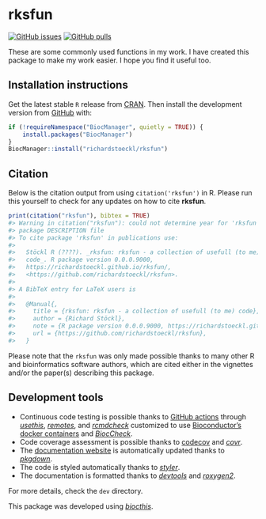 
<!-- README.md is generated from README.Rmd. Please edit that file -->

# rksfun

<!-- badges: start -->

[![GitHub
issues](https://img.shields.io/github/issues/richardstoeckl/rksfun)](https://github.com/richardstoeckl/rksfun/issues)
[![GitHub
pulls](https://img.shields.io/github/issues-pr/richardstoeckl/rksfun)](https://github.com/richardstoeckl/rksfun/pulls)
<!-- badges: end -->

These are some commonly used functions in my work. I have created this
package to make my work easier. I hope you find it useful too.

## Installation instructions

Get the latest stable `R` release from
[CRAN](http://cran.r-project.org/). Then install the development version
from [GitHub](https://github.com/richardstoeckl/rksfun) with:

``` r
if (!requireNamespace("BiocManager", quietly = TRUE)) {
    install.packages("BiocManager")
}
BiocManager::install("richardstoeckl/rksfun")
```

## Citation

Below is the citation output from using `citation('rksfun')` in R.
Please run this yourself to check for any updates on how to cite
**rksfun**.

``` r
print(citation("rksfun"), bibtex = TRUE)
#> Warning in citation("rksfun"): could not determine year for 'rksfun' from
#> package DESCRIPTION file
#> To cite package 'rksfun' in publications use:
#> 
#>   Stöckl R (????). _rksfun: rksfun - a collection of usefull (to me)
#>   code_. R package version 0.0.0.9000,
#>   https://richardstoeckl.github.io/rksfun/,
#>   <https://github.com/richardstoeckl/rksfun>.
#> 
#> A BibTeX entry for LaTeX users is
#> 
#>   @Manual{,
#>     title = {rksfun: rksfun - a collection of usefull (to me) code},
#>     author = {Richard Stöckl},
#>     note = {R package version 0.0.0.9000, https://richardstoeckl.github.io/rksfun/},
#>     url = {https://github.com/richardstoeckl/rksfun},
#>   }
```

Please note that the `rksfun` was only made possible thanks to many
other R and bioinformatics software authors, which are cited either in
the vignettes and/or the paper(s) describing this package.

## Development tools

- Continuous code testing is possible thanks to [GitHub
  actions](https://www.tidyverse.org/blog/2020/04/usethis-1-6-0/)
  through *[usethis](https://CRAN.R-project.org/package=usethis)*,
  *[remotes](https://CRAN.R-project.org/package=remotes)*, and
  *[rcmdcheck](https://CRAN.R-project.org/package=rcmdcheck)* customized
  to use [Bioconductor’s docker
  containers](https://www.bioconductor.org/help/docker/) and
  *[BiocCheck](https://bioconductor.org/packages/3.20/BiocCheck)*.
- Code coverage assessment is possible thanks to
  [codecov](https://codecov.io/gh) and
  *[covr](https://CRAN.R-project.org/package=covr)*.
- The [documentation website](http://richardstoeckl.github.io/rksfun) is
  automatically updated thanks to
  *[pkgdown](https://CRAN.R-project.org/package=pkgdown)*.
- The code is styled automatically thanks to
  *[styler](https://CRAN.R-project.org/package=styler)*.
- The documentation is formatted thanks to
  *[devtools](https://CRAN.R-project.org/package=devtools)* and
  *[roxygen2](https://CRAN.R-project.org/package=roxygen2)*.

For more details, check the `dev` directory.

This package was developed using
*[biocthis](https://bioconductor.org/packages/3.20/biocthis)*.
